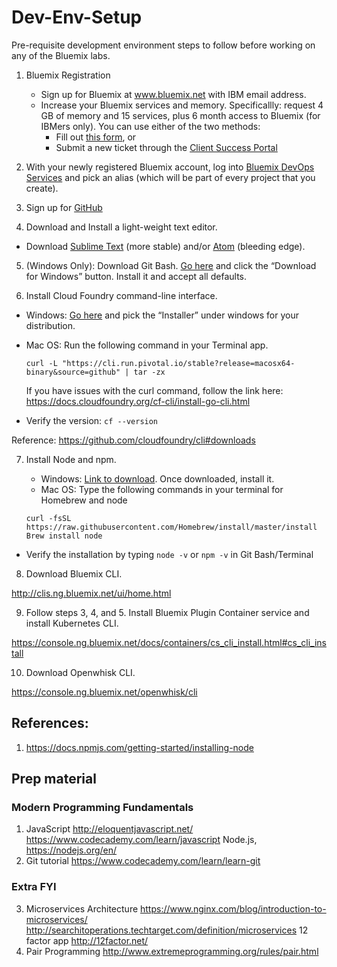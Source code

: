 
# Dev-Env-Setup
Pre-requisite development environment steps to follow before working on any of the Bluemix labs. 

1. Bluemix Registration
   * Sign up for Bluemix at www.bluemix.net with IBM email address.
   * Increase your Bluemix services and memory. Specificallly: request 4 GB of memory and 15 services, plus 6 month access to Bluemix (for IBMers only). You can use either of the two methods:
      * Fill out [this form](https://ibm.biz/bluemixsupport), or
      * Submit a new ticket through the [Client Success Portal](https://support.ibmcloud.com/ics/support/mylogin.asp?login=bluemix)

2.	With your newly registered Bluemix account, log into [Bluemix DevOps Services](https://hub.jazz.net) and pick an alias (which will be part of every project that you create).

3.	Sign up for [GitHub](https://github.com/)

4.	Download and Install a light-weight text editor.
  * Download [Sublime Text](https://www.sublimetext.com/) (more stable) and/or [Atom](https://atom.io/) (bleeding edge).

5. (Windows Only): Download Git Bash. [Go here](https://git-scm.com/downloads) and click the “Download for Windows” button. Install it and accept all defaults.

6.	Install Cloud Foundry command-line interface.
  * Windows: [Go here](https://github.com/cloudfoundry/cli#installers-and-compressed-binaries) and pick the “Installer” under windows for your distribution.
  * Mac OS: Run the following command in your Terminal app.

    ```
    curl -L "https://cli.run.pivotal.io/stable?release=macosx64-binary&source=github" | tar -zx
    ```
    If you have issues with the curl command, follow the link here: https://docs.cloudfoundry.org/cf-cli/install-go-cli.html

  * Verify the version: `cf --version`

  Reference: https://github.com/cloudfoundry/cli#downloads

7.	Install Node and npm.
    * Windows: [Link to download](https://nodejs.org/en/). Once downloaded, install it.
    * Mac OS: Type the following commands in your terminal for Homebrew and node

    ```
    curl -fsSL https://raw.githubusercontent.com/Homebrew/install/master/install
    Brew install node
    ```

  * Verify the installation by typing `node -v` or `npm -v` in Git Bash/Terminal
  
  8. Download Bluemix CLI. 
  
  http://clis.ng.bluemix.net/ui/home.html
  
  9. Follow steps 3, 4, and 5. Install Bluemix Plugin Container service and install Kubernetes  CLI. 
  
  https://console.ng.bluemix.net/docs/containers/cs_cli_install.html#cs_cli_install
  
  10. Download Openwhisk CLI. 
  
  https://console.ng.bluemix.net/openwhisk/cli
  
## References:
1. https://docs.npmjs.com/getting-started/installing-node

## Prep material
### Modern Programming Fundamentals
1.	JavaScript
http://eloquentjavascript.net/
https://www.codecademy.com/learn/javascript
Node.js, https://nodejs.org/en/
2.	Git tutorial
https://www.codecademy.com/learn/learn-git

### Extra FYI
3.	Microservices Architecture
https://www.nginx.com/blog/introduction-to-microservices/
http://searchitoperations.techtarget.com/definition/microservices
12 factor app
http://12factor.net/
4.	Pair Programming
http://www.extremeprogramming.org/rules/pair.html


